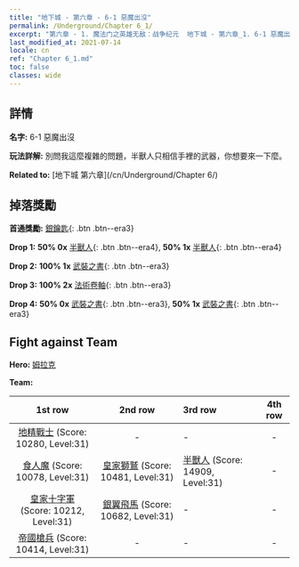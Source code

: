 ```yaml
---
title: "地下城 - 第六章 - 6-1 惡魔出沒"
permalink: /Underground/Chapter 6_1/
excerpt: "第六章 - 1. 魔法门之英雄无敌：战争纪元  地下城 - 第六章_1. 6-1 惡魔出沒"
last_modified_at: 2021-07-14
locale: cn
ref: "Chapter 6_1.md"
toc: false
classes: wide
---
```


## 詳情

 **名字:** 6-1 惡魔出沒

 **玩法詳解:**       別問我這麼複雜的問題，半獸人只相信手裡的武器，你想要來一下麼。

 **Related to:** [地下城 第六章](/cn/Underground/Chapter 6/)

## 掉落獎勵

 **首通獎勵:** [銀鑰匙](/cn/Items/con_693/){: .btn .btn--era3}

 **Drop 1:** **50% 0x** [半獸人](/cn/Items/unt_219/){: .btn .btn--era4}, **50% 1x** [半獸人](/cn/Items/unt_219/){: .btn .btn--era4}

 **Drop 2:** **100% 1x** [武裝之書](/cn/Items/mat_32/){: .btn .btn--era3}

 **Drop 3:** **100% 2x** [法術卷軸](/cn/Items/con_694/){: .btn .btn--era3}

 **Drop 4:** **50% 0x** [武裝之書](/cn/Items/mat_25/){: .btn .btn--era3}, **50% 1x** [武裝之書](/cn/Items/mat_25/){: .btn .btn--era3}


## Fight against Team
 **Hero:** [姆拉克](/cn/heroes/Mullich/)

 **Team:**


  | 1st row | 2nd row | 3rd row | 4th row |
  |:----:|:----:|:----|:----:|
  | [地精戰士](/cn/units/Goblin/) (Score: 10280, Level:31)  | - | - | - |
  | [食人魔](/cn/units/Ogre/) (Score: 10078, Level:31)  | [皇家獅鷲](/cn/units/Griffin/) (Score: 10481, Level:31)  | [半獸人](/cn/units/Orc/) (Score: 14909, Level:31)  | - |
  | [皇家十字軍](/cn/units/Swordsman/) (Score: 10212, Level:31)  | [銀翼飛馬](/cn/units/Pegasus/) (Score: 10682, Level:31)  | - | - |
  | [帝國槍兵](/cn/units/Pikeman/) (Score: 10414, Level:31)  | - | - | - |



